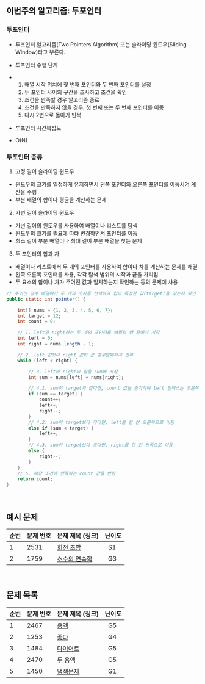 ## 이번주의 알고리즘: 투포인터

### 투포인터

- 투포인터 알고리즘(Two Pointers Algorithm) 또는 슬라이딩 윈도우(Sliding Window)라고 부른다.
- 투포인터 수행 단계
- 1. 배열 시작 위치에 첫 번째 포인터와 두 번째 포인터를 설정
  2. 두 포인터 사이의 구간을 조사하고 조건을 확인
  3. 조건을 만족할 경우 알고리즘 종료
  4. 조건을 만족하지 않을 경우, 첫 번째 또는 두 번째 포인터를 이동
  5. 다시 2번으로 돌아가 반복
 
-  투포인터 시간복잡도
-  O(N)

### 투포인터 종류
1. 고정 길이 슬라이딩 윈도우
- 윈도우의 크기를 일정하게 유지하면서 왼쪽 포인터와 오른쪽 포인터를 이동시켜 계산을 수행
- 부분 배열의 합이나 평균을 계산하는 문제
  
2. 가변 길이 슬라이딩 윈도우
- 가변 길이의 윈도우를 사용하여 배열이나 리스트를 탐색
- 윈도우의 크기를 필요에 따라 변경하면서 포인터를 이동
- 최소 길이 부분 배열이나 최대 길이 부분 배열을 찾는 문제

3. 두 포인터의 합과 차
- 배열이나 리스트에서 두 개의 포인터를 사용하여 합이나 차를 계산하는 문제를 해결
- 왼쪽 오른쪽 포인터를 사용, 각각 탐색 범위의 시작과 끝을 가리킴
- 두 요소의 합이나 차가 주어진 값과 일치하는지 확인하는 등의 문제에 사용

```java
// 주어진 정수 배열에서 두 개의 숫자를 선택하여 합이 특정한 값(target)을 갖는지 확인
public static int pointer() {

    int[] nums = {1, 2, 3, 4, 5, 6, 7};
    int target = 12;
    int count = 0;

    // 1. left와 right라는 두 개의 포인터를 배열의 양 끝에서 시작
    int left = 0;
    int right = nums.length - 1;

    // 2. left 값보다 right 값이 큰 경우일때까지 반복
    while (left < right) {

        // 3. left와 right의 합을 sum에 저장
        int sum = nums[left] + nums[right];

        // 4.1. sum이 target과 같다면, count 값을 증가하며 left 인덱스는 오른쪽으로 이동하며 right 인덱스는 왼쪽으로 이동
        if (sum == target) {
            count++;
            left++;
            right--;
        }
        // 4.2. sum이 target보다 작다면, left를 한 칸 오른쪽으로 이동
        else if (sum < target) {
            left++;
        }
        // 4.3. sum이 target보다 크다면, right를 한 칸 왼쪽으로 이동
        else {
            right--;
        }
    }
    // 5. 해당 조건에 만족하는 count 값을 반환
    return count;
}
```

<br>

## 예시 문제

| **순번** | **문제 번호** | **문제 제목 (링크)**                                  | 난이도             | 
|--------|-----------|-------------------------------------------------|-----------------| 
| 1      | 2531      | [회전 초밥](https://www.acmicpc.net/problem/2531) | &nbsp; S1 |
| 2      | 1759      | [소수의 연속합](https://www.acmicpc.net/problem/1644)  | &nbsp; G3 |

<br>

## 문제 목록

| **순번** | **문제 번호** | **문제 제목 (링크)**                                         | 난이도             | 
|--------|-----------|--------------------------------------------------------|-----------------| 
| 1      | 2467      | [용액](https://www.acmicpc.net/problem/2467) | &nbsp; G5 |
| 2      | 1253     | [좋다](https://www.acmicpc.net/problem/1253)          | &nbsp; G4 |
| 3      | 1484      | [다이어트](https://www.acmicpc.net/problem/1484)           | &nbsp; G5 |
| 4      | 2470      | [두 용액](https://www.acmicpc.net/problem/2470)             | &nbsp; G5 |
| 5      | 1450      | [냅색문제](https://www.acmicpc.net/problem/1450)        | &nbsp; G1 |

<br>
<br>


